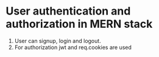 # User authentication and authorization in MERN stack

1. User can signup, login and logout.
2. For authorization jwt and req.cookies are used
